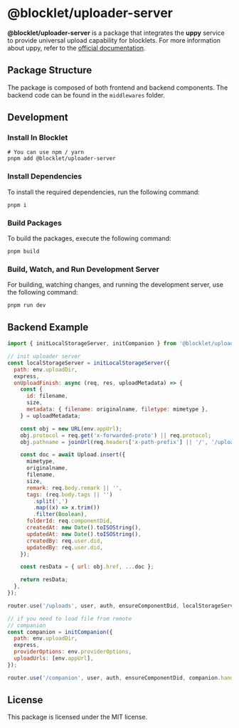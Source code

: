 # @blocklet/uploader-server

**@blocklet/uploader-server** is a package that integrates the **uppy** service to provide universal upload capability for blocklets. For more information about uppy, refer to the [official documentation](https://uppy.io/docs/quick-start/).

## Package Structure

The package is composed of both frontend and backend components. The backend code can be found in the `middlewares` folder.

## Development

### Install In Blocklet

```
# You can use npm / yarn
pnpm add @blocklet/uploader-server
```

### Install Dependencies

To install the required dependencies, run the following command:

```
pnpm i
```

### Build Packages

To build the packages, execute the following command:

```
pnpm build
```

### Build, Watch, and Run Development Server

For building, watching changes, and running the development server, use the following command:

```
pnpm run dev
```

## Backend Example

```javascript
import { initLocalStorageServer, initCompanion } from '@blocklet/uploader-server';

// init uploader server
const localStorageServer = initLocalStorageServer({
  path: env.uploadDir,
  express,
  onUploadFinish: async (req, res, uploadMetadata) => {
    const {
      id: filename,
      size,
      metadata: { filename: originalname, filetype: mimetype },
    } = uploadMetadata;

    const obj = new URL(env.appUrl);
    obj.protocol = req.get('x-forwarded-proto') || req.protocol;
    obj.pathname = joinUrl(req.headers['x-path-prefix'] || '/', '/uploads', filename);

    const doc = await Upload.insert({
      mimetype,
      originalname,
      filename,
      size,
      remark: req.body.remark || '',
      tags: (req.body.tags || '')
        .split(',')
        .map((x) => x.trim())
        .filter(Boolean),
      folderId: req.componentDid,
      createdAt: new Date().toISOString(),
      updatedAt: new Date().toISOString(),
      createdBy: req.user.did,
      updatedBy: req.user.did,
    });

    const resData = { url: obj.href, ...doc };

    return resData;
  },
});

router.use('/uploads', user, auth, ensureComponentDid, localStorageServer.handle);

// if you need to load file from remote
// companion
const companion = initCompanion({
  path: env.uploadDir,
  express,
  providerOptions: env.providerOptions,
  uploadUrls: [env.appUrl],
});

router.use('/companion', user, auth, ensureComponentDid, companion.handle);
```

## License

This package is licensed under the MIT license.
